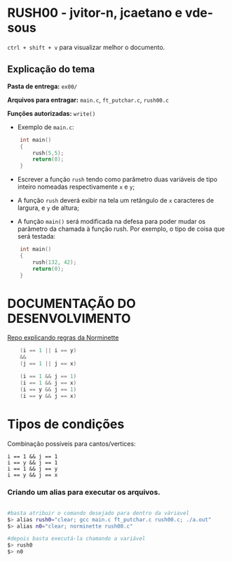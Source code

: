# RUSH00 - jvitor-n, jcaetano e vde-sous 

`ctrl + shift + v` para visualizar melhor o documento.

## Explicação do tema

**Pasta de entrega:** `ex00/`

**Arquivos para entragar:** `main.c`, `ft_putchar.c`, `rush00.c`

**Funções autorizadas:** `write()`

- Exemplo de `main.c`:
```c
	int	main()
	{
		rush(5,5);
		return(0);
	}
```

- Escrever a função `rush` tendo como parâmetro duas variáveis de tipo inteiro nomeadas respectivamente `x` e `y`;

- A função `rush` deverá exibir na tela um retângulo de `x` caracteres de largura, e `y` de altura;

- A função `main()` será modificada na defesa para poder mudar os parâmetro da chamada à função rush. Por exemplo, o tipo de coisa que será testada:

```c
	int main()
	{
		rush(132, 42);
		return(0);
	}
```
# DOCUMENTAÇÃO DO DESENVOLVIMENTO

[Repo explicando regras da Norminette](https://github.com/eduardomosko/norminette-tutorial)

```c
	(i == 1 || i == y) 
	&& 
	(j == 1 || j == x)

	(i == 1 && j == 1)
	(i == 1 && j == x)
	(i == y && j == 1)
	(i == y && j == x)
```

# Tipos de condições

Combinação possíveis para cantos/vertices:

```
i == 1 && j == 1
i == y && j == 1
i == 1 && j == y
i == y && j == x
```

### Criando um alias para executar os arquivos.

```bash

#basta atribuir o comando desejado para dentro da váriavel
$> alias rush0="clear; gcc main.c ft_putchar.c rush00.c; ./a.out"
$> alias n0="clear; norminette rush00.c"

#depois basta executá-la chamando a variável
$> rush0
$> n0
```